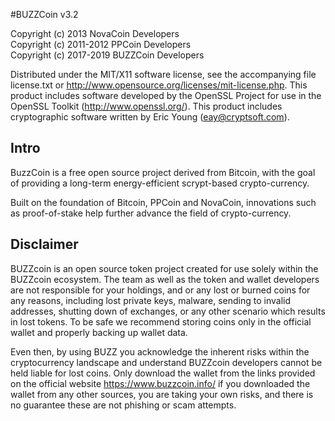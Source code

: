 #BUZZCoin v3.2

Copyright (c) 2013 NovaCoin Developers  
Copyright (c) 2011-2012 PPCoin Developers  
Copyright (c) 2017-2019 BUZZCoin Developers  

Distributed under the MIT/X11 software license, see the accompanying file license.txt or http://www.opensource.org/licenses/mit-license.php. This product includes software developed by the OpenSSL Project for use in the OpenSSL Toolkit (http://www.openssl.org/). This product includes cryptographic software written by Eric Young (eay@cryptsoft.com).

## Intro

BuzzCoin is a free open source project derived from Bitcoin, with the goal of
providing a long-term energy-efficient scrypt-based crypto-currency.

Built on the foundation of Bitcoin, PPCoin and NovaCoin, innovations such as
proof-of-stake help further advance the field of crypto-currency.


## Disclaimer

BUZZcoin is an open source token project created for use solely within the BUZZcoin ecosystem. The team as well as the token and wallet developers are not responsible for your holdings, and or any lost or burned coins for any reasons, including lost private keys, malware, sending to invalid addresses, shutting down of exchanges, or any other scenario which results in lost tokens. To be safe we recommend storing coins only in the official wallet and properly backing up wallet data.

Even then, by using BUZZ you acknowledge the inherent risks within the cryptocurrency landscape and understand BUZZcoin developers cannot be held liable for lost coins. Only download the wallet from the links provided on the official website https://www.buzzcoin.info/ if you downloaded the wallet from any other sources, you are taking your own risks, and there is no guarantee these are not phishing or scam attempts.
